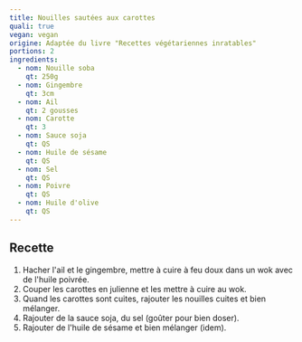 ```yaml
---
title: Nouilles sautées aux carottes
quali: true
vegan: vegan
origine: Adaptée du livre "Recettes végétariennes inratables"
portions: 2
ingredients:
  - nom: Nouille soba
    qt: 250g
  - nom: Gingembre
    qt: 3cm
  - nom: Ail
    qt: 2 gousses
  - nom: Carotte
    qt: 3
  - nom: Sauce soja
    qt: QS
  - nom: Huile de sésame
    qt: QS
  - nom: Sel
    qt: QS
  - nom: Poivre
    qt: QS
  - nom: Huile d'olive
    qt: QS
---
```


Recette
-------

1. Hacher l'ail et le gingembre, mettre à cuire à feu doux dans un wok avec de l'huile poivrée.
2. Couper les carottes en julienne et les mettre à cuire au wok.
3. Quand les carottes sont cuites, rajouter les nouilles cuites et bien mélanger.
4. Rajouter de la sauce soja, du sel (goûter pour bien doser).
5. Rajouter de l'huile de sésame et bien mélanger (idem).
